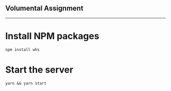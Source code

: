 ## Volumental Assignment
-------
# Install NPM packages

`npm install whs` 

# Start the server

`yarn && yarn start`
